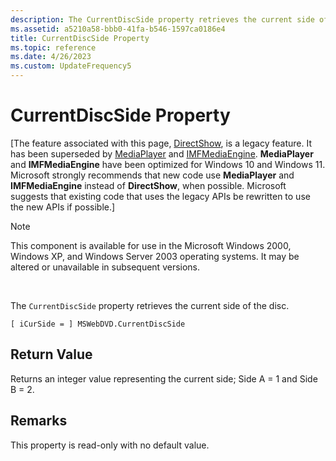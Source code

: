 ```yaml
---
description: The CurrentDiscSide property retrieves the current side of the disc.
ms.assetid: a5210a58-bbb0-41fa-b546-1597ca0186e4
title: CurrentDiscSide Property
ms.topic: reference
ms.date: 4/26/2023
ms.custom: UpdateFrequency5
---
```


# CurrentDiscSide Property

\[The feature associated with this page, [DirectShow](/windows/win32/directshow/directshow), is a legacy feature. It has been superseded by [MediaPlayer](/uwp/api/Windows.Media.Playback.MediaPlayer) and [IMFMediaEngine](/windows/win32/api/mfmediaengine/nn-mfmediaengine-imfmediaengine). **MediaPlayer** and **IMFMediaEngine** have been optimized for Windows 10 and Windows 11. Microsoft strongly recommends that new code use **MediaPlayer** and **IMFMediaEngine** instead of **DirectShow**, when possible. Microsoft suggests that existing code that uses the legacy APIs be rewritten to use the new APIs if possible.\]

> [!Note]  
> This component is available for use in the Microsoft Windows 2000, Windows XP, and Windows Server 2003 operating systems. It may be altered or unavailable in subsequent versions.

 

The `CurrentDiscSide` property retrieves the current side of the disc.

``` syntax
[ iCurSide = ] MSWebDVD.CurrentDiscSide
```

## Return Value

Returns an integer value representing the current side; Side A = 1 and Side B = 2.

## Remarks

This property is read-only with no default value.

 

 



